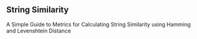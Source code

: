 ## String Similarity

A Simple Guide to Metrics for Calculating String Similarity using Hamming and Levenshtein Distance
